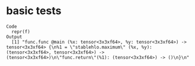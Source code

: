 # basic tests

    Code
      repr(f)
    Output
      [1] "func.func @main (%x: tensor<3x3xf64>, %y: tensor<3x3xf64>) -> tensor<3x3xf64> {\n%1 = \"stablehlo.maximum\" (%x, %y): (tensor<3x3xf64>, tensor<3x3xf64>) -> (tensor<3x3xf64>)\n\"func.return\"(%1): (tensor<3x3xf64>) -> ()\n}\n"


